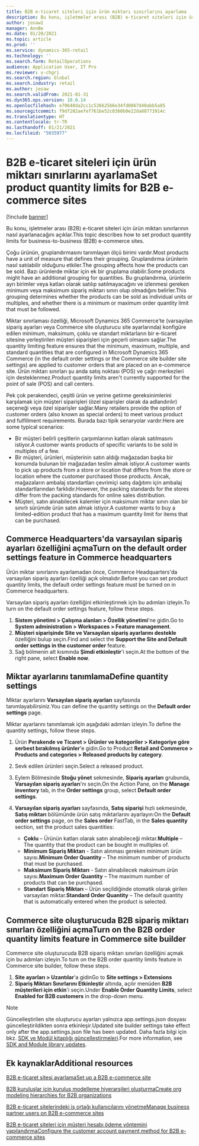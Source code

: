 ```yaml
---
title: B2B e-ticaret siteleri için ürün miktarı sınırlarını ayarlama
description: Bu konu, işletmeler arası (B2B) e-ticaret siteleri için ürün miktarı sınırlarının nasıl ayarlanacağını açıklar.
author: josaw1
manager: AnnBe
ms.date: 01/20/2021
ms.topic: article
ms.prod: ''
ms.service: dynamics-365-retail
ms.technology: ''
ms.search.form: RetailOperations
audience: Application User, IT Pro
ms.reviewer: v-chgri
ms.search.region: Global
ms.search.industry: retail
ms.author: josaw
ms.search.validFrom: 2021-01-31
ms.dyn365.ops.version: 10.0.14
ms.openlocfilehash: e70648da2cc1c526625b6e34fd0867d40abb5a85
ms.sourcegitcommit: f9df202aefef761be52c0360b0e22da88773914c
ms.translationtype: HT
ms.contentlocale: tr-TR
ms.lasthandoff: 01/21/2021
ms.locfileid: "5035977"
---
```

# <a name="set-product-quantity-limits-for-b2b-e-commerce-sites"></a><span data-ttu-id="8996a-103">B2B e-ticaret siteleri için ürün miktarı sınırlarını ayarlama</span><span class="sxs-lookup"><span data-stu-id="8996a-103">Set product quantity limits for B2B e-commerce sites</span></span>

[!include [banner](../../includes/banner.md)]

<span data-ttu-id="8996a-104">Bu konu, işletmeler arası (B2B) e-ticaret siteleri için ürün miktarı sınırlarının nasıl ayarlanacağını açıklar.</span><span class="sxs-lookup"><span data-stu-id="8996a-104">This topic describes how to set product quantity limits for business-to-business (B2B) e-commerce sites.</span></span>

<span data-ttu-id="8996a-105">Çoğu ürünün, gruplandırmasını tanımlayan ölçü birimi vardır.</span><span class="sxs-lookup"><span data-stu-id="8996a-105">Most products have a unit of measure that defines their grouping.</span></span> <span data-ttu-id="8996a-106">Gruplandırma ürünlerin nasıl satılabilir olduğunu etkiler.</span><span class="sxs-lookup"><span data-stu-id="8996a-106">The grouping affects how the products can be sold.</span></span> <span data-ttu-id="8996a-107">Bazı ürünlerde miktar için ek bir gruplama olabilir.</span><span class="sxs-lookup"><span data-stu-id="8996a-107">Some products might have an additional grouping for quantities.</span></span> <span data-ttu-id="8996a-108">Bu gruplandırma, ürünlerin ayrı birimler veya katları olarak satılıp satılmayacağını ve izlenmesi gereken minimum veya maksimum sipariş miktarı sınırı olup olmadığını belirler.</span><span class="sxs-lookup"><span data-stu-id="8996a-108">This grouping determines whether the products can be sold as individual units or multiples, and whether there is a minimum or maximum order quantity limit that must be followed.</span></span>

<span data-ttu-id="8996a-109">Miktar sınırlaması özelliği, Microsoft Dynamics 365 Commerce'te (varsayılan sipariş ayarları veya Commerce site oluşturucu site ayarlarında) konfigüre edilen minimum, maksimum, çoklu ve standart miktarların bir e-ticaret sitesine yerleştirilen müşteri siparişleri için geçerli olmasını sağlar.</span><span class="sxs-lookup"><span data-stu-id="8996a-109">The quantity limiting feature ensures that the minimum, maximum, multiple, and standard quantities that are configured in Microsoft Dynamics 365 Commerce (in the default order settings or the Commerce site builder site settings) are applied to customer orders that are placed on an e-commerce site.</span></span> <span data-ttu-id="8996a-110">Ürün miktarı sınırları şu anda satış noktası (POS) ve çağrı merkezleri için desteklenmez.</span><span class="sxs-lookup"><span data-stu-id="8996a-110">Product quantity limits aren't currently supported for the point of sale (POS) and call centers.</span></span>

<span data-ttu-id="8996a-111">Pek çok perakendeci, çeşitli ürün ve yerine getirme gereksinimlerini karşılamak için müşteri siparişleri (özel siparişler olarak da adlandırılır) seçeneği veya özel siparişler sağlar.</span><span class="sxs-lookup"><span data-stu-id="8996a-111">Many retailers provide the option of customer orders (also known as special orders) to meet various product and fulfillment requirements.</span></span> <span data-ttu-id="8996a-112">Burada bazı tipik senaryolar vardır:</span><span class="sxs-lookup"><span data-stu-id="8996a-112">Here are some typical scenarios:</span></span>

- <span data-ttu-id="8996a-113">Bir müşteri belirli çeşitlerin çarpımlarının katları olarak satılmasını istiyor.</span><span class="sxs-lookup"><span data-stu-id="8996a-113">A customer wants products of specific variants to be sold in multiples of a few.</span></span>
- <span data-ttu-id="8996a-114">Bir müşteri, ürünleri, müşterinin satın aldığı mağazadan başka bir konumda bulunan bir mağazadan teslim almak istiyor.</span><span class="sxs-lookup"><span data-stu-id="8996a-114">A customer wants to pick up products from a store or location that differs from the store or location where the customer purchased those products.</span></span> <span data-ttu-id="8996a-115">Ancak, mağazaların ambalaj standartları çevrimiçi satış dağıtımı için ambalaj standartlarından farklıdır.</span><span class="sxs-lookup"><span data-stu-id="8996a-115">However, the packing standards for the stores differ from the packing standards for online sales distribution.</span></span>
- <span data-ttu-id="8996a-116">Müşteri, satın alınabilecek kalemler için maksimum miktar sınırı olan bir sınırlı sürümde ürün satın almak istiyor.</span><span class="sxs-lookup"><span data-stu-id="8996a-116">A customer wants to buy a limited-edition product that has a maximum quantity limit for items that can be purchased.</span></span>

## <a name="turn-on-the-default-order-settings-feature-in-commerce-headquarters"></a><span data-ttu-id="8996a-117">Commerce Headquarters'da varsayılan sipariş ayarları özelliğini açma</span><span class="sxs-lookup"><span data-stu-id="8996a-117">Turn on the default order settings feature in Commerce headquarters</span></span>

<span data-ttu-id="8996a-118">Ürün miktar sınırlarını ayarlamadan önce, Commerce Headquarters'da varsayılan sipariş ayarları özelliği açık olmalıdır.</span><span class="sxs-lookup"><span data-stu-id="8996a-118">Before you can set product quantity limits, the default order settings feature must be turned on in Commerce headquarters.</span></span>

<span data-ttu-id="8996a-119">Varsayılan sipariş ayarları özelliğini etkinleştirmek için bu adımları izleyin.</span><span class="sxs-lookup"><span data-stu-id="8996a-119">To turn on the default order settings feature, follow these steps.</span></span>

1. <span data-ttu-id="8996a-120">**Sistem yönetimi \> Çalışma alanları \> Özellik yönetimi**'ne gidin.</span><span class="sxs-lookup"><span data-stu-id="8996a-120">Go to **System administration \> Workspaces \> Feature management**.</span></span>
1. <span data-ttu-id="8996a-121">**Müşteri siparişinde Site ve Varsayılan sipariş ayarlarını destekle** özelliğini bulup seçin.</span><span class="sxs-lookup"><span data-stu-id="8996a-121">Find and select the **Support the Site and Default order settings in the customer order** feature.</span></span>
1. <span data-ttu-id="8996a-122">Sağ bölmenin alt kısmında **Şimdi etkinleştir**'i seçin.</span><span class="sxs-lookup"><span data-stu-id="8996a-122">At the bottom of the right pane, select **Enable now**.</span></span> 

## <a name="define-quantity-settings"></a><span data-ttu-id="8996a-123">Miktar ayarlarını tanımlama</span><span class="sxs-lookup"><span data-stu-id="8996a-123">Define quantity settings</span></span> 

<span data-ttu-id="8996a-124">Miktar ayarlarını **Varsayılan sipariş ayarları** sayfasında tanımlayabilirsiniz.</span><span class="sxs-lookup"><span data-stu-id="8996a-124">You can define the quantity settings on the **Default order settings** page.</span></span>

<span data-ttu-id="8996a-125">Miktar ayarlarını tanımlamak için aşağıdaki adımları izleyin.</span><span class="sxs-lookup"><span data-stu-id="8996a-125">To define the quantity settings, follow these steps.</span></span> 

1. <span data-ttu-id="8996a-126">Ürün **Perakende ve Ticaret \> Ürünler ve kategoriler \> Kategoriye göre serbest bırakılmış ürünler**'e gidin.</span><span class="sxs-lookup"><span data-stu-id="8996a-126">Go to Product **Retail and Commerce \> Products and categories \> Released products by category**.</span></span>
1. <span data-ttu-id="8996a-127">Sevk edilen ürünleri seçin.</span><span class="sxs-lookup"><span data-stu-id="8996a-127">Select a released product.</span></span>
1. <span data-ttu-id="8996a-128">Eylem Bölmesinde **Stoğu yönet** sekmesinde, **Sipariş ayarları** grubunda, **Varsayılan sipariş ayarları**'nı seçin.</span><span class="sxs-lookup"><span data-stu-id="8996a-128">On the Action Pane, on the **Manage inventory** tab, in the **Order settings** group, select **Default order settings**.</span></span> 
1. <span data-ttu-id="8996a-129">**Varsayılan sipariş ayarları** sayfasında, **Satış siparişi** hızlı sekmesinde, **Satış miktarı** bölümünde ürün satış miktarlarını ayarlayın:</span><span class="sxs-lookup"><span data-stu-id="8996a-129">On the **Default order settings** page, on the **Sales order** FastTab, in the **Sales quantity** section, set the product sales quantities:</span></span>

    - <span data-ttu-id="8996a-130">**Çoklu** – Ürünün katları olarak satın alınabileceği miktar.</span><span class="sxs-lookup"><span data-stu-id="8996a-130">**Multiple** – The quantity that the product can be bought in multiples of.</span></span>
    - <span data-ttu-id="8996a-131">**Minimum Sipariş Miktarı** - Satın alınması gereken minimum ürün sayısı.</span><span class="sxs-lookup"><span data-stu-id="8996a-131">**Minimum Order Quantity** – The minimum number of products that must be purchased.</span></span>
    - <span data-ttu-id="8996a-132">**Maksimum Sipariş Miktarı** - Satın alınabilecek maksimum ürün sayısı.</span><span class="sxs-lookup"><span data-stu-id="8996a-132">**Maximum Order Quantity** – The maximum number of products that can be purchased.</span></span>
    - <span data-ttu-id="8996a-133">**Standart Sipariş Miktarı** – Ürün seçildiğinde otomatik olarak girilen varsayılan miktar.</span><span class="sxs-lookup"><span data-stu-id="8996a-133">**Standard Order Quantity** – The default quantity that is automatically entered when the product is selected.</span></span>

## <a name="turn-on-the-b2b-order-quantity-limits-feature-in-commerce-site-builder"></a><span data-ttu-id="8996a-134">Commerce site oluşturucuda B2B sipariş miktarı sınırları özelliğini açma</span><span class="sxs-lookup"><span data-stu-id="8996a-134">Turn on the B2B order quantity limits feature in Commerce site builder</span></span>

<span data-ttu-id="8996a-135">Commerce site oluşturucuda B2B sipariş miktarı sınırları özelliğini açmak için bu adımları izleyin.</span><span class="sxs-lookup"><span data-stu-id="8996a-135">To turn on the B2B order quantity limits feature in Commerce site builder, follow these steps.</span></span>

1. <span data-ttu-id="8996a-136">**Site ayarları \> Uzantılar**'a gidin</span><span class="sxs-lookup"><span data-stu-id="8996a-136">Go to **Site settings \> Extensions**</span></span>
1. <span data-ttu-id="8996a-137">**Sipariş Miktarı Sınırlarını Etkinleştir** altında, açılır menüden **B2B müşterileri için etkin**'i seçin.</span><span class="sxs-lookup"><span data-stu-id="8996a-137">Under **Enable Order Quantity Limits**, select **Enabled for B2B customers** in the drop-down menu.</span></span> 

> [!NOTE] 
> <span data-ttu-id="8996a-138">Güncelleştirilen site oluşturucu ayarları yalnızca app.settings.json dosyası güncelleştirildikten sonra etkinleşir.</span><span class="sxs-lookup"><span data-stu-id="8996a-138">Updated site builder settings take effect only after the app.settings.json file has been updated.</span></span> <span data-ttu-id="8996a-139">Daha fazla bilgi için bkz. [SDK ve Modül kitaplığı güncelleştirmeleri](../e-commerce-extensibility/sdk-updates.md#update-the-appsettingsjson-file).</span><span class="sxs-lookup"><span data-stu-id="8996a-139">For more information, see [SDK and Module library updates](../e-commerce-extensibility/sdk-updates.md#update-the-appsettingsjson-file).</span></span>

## <a name="additional-resources"></a><span data-ttu-id="8996a-140">Ek kaynaklar</span><span class="sxs-lookup"><span data-stu-id="8996a-140">Additional resources</span></span>

[<span data-ttu-id="8996a-141">B2B e-ticaret sitesi ayarlama</span><span class="sxs-lookup"><span data-stu-id="8996a-141">Set up a B2B e-commerce site</span></span>](set-up-b2b-site.md)

[<span data-ttu-id="8996a-142">B2B kuruluşlar için kuruluş modelleme hiyerarşileri oluşturma</span><span class="sxs-lookup"><span data-stu-id="8996a-142">Create org modeling hierarchies for B2B organizations</span></span>](org-model.md)

[<span data-ttu-id="8996a-143">B2B e-ticaret sitelerindeki iş ortağı kullanıcılarını yönetme</span><span class="sxs-lookup"><span data-stu-id="8996a-143">Manage business partner users on B2B e-commerce sites</span></span>](manage-b2b-users.md)

[<span data-ttu-id="8996a-144">B2B e-ticaret siteleri için müşteri hesabı ödeme yöntemini yapılandırma</span><span class="sxs-lookup"><span data-stu-id="8996a-144">Configure the customer account payment method for B2B e-commerce sites</span></span>](payment-method.md)
